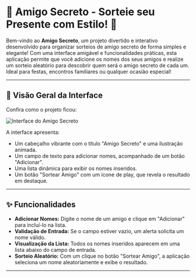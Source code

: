 # 🎉 Amigo Secreto - Sorteie seu Presente com Estilo! 🎁

Bem-vindo ao **Amigo Secreto**, um projeto divertido e interativo desenvolvido para organizar sorteios de amigo secreto de forma simples e elegante! Com uma interface amigável e funcionalidades práticas, esta aplicação permite que você adicione os nomes dos seus amigos e realize um sorteio aleatório para descobrir quem será o amigo secreto de cada um. Ideal para festas, encontros familiares ou qualquer ocasião especial!

---

## 📸 Visão Geral da Interface
Confira como o projeto ficou:

![Interface do Amigo Secreto](![image](https://github.com/user-attachments/assets/3c532ce4-d93f-4615-81da-5449859d68e5)
)

A interface apresenta:
- Um cabeçalho vibrante com o título "Amigo Secreto" e uma ilustração animada.
- Um campo de texto para adicionar nomes, acompanhado de um botão "Adicionar".
- Uma lista dinâmica para exibir os nomes inseridos.
- Um botão "Sortear Amigo" com um ícone de play, que revela o resultado em destaque.

---

## ✨ Funcionalidades
- **Adicionar Nomes:** Digite o nome de um amigo e clique em "Adicionar" para incluí-lo na lista.
- **Validação de Entrada:** Se o campo estiver vazio, um alerta solicita um nome válido.
- **Visualização da Lista:** Todos os nomes inseridos aparecem em uma lista abaixo do campo de entrada.
- **Sorteio Aleatório:** Com um clique no botão "Sortear Amigo", a aplicação seleciona um nome aleatoriamente e exibe o resultado.

---
